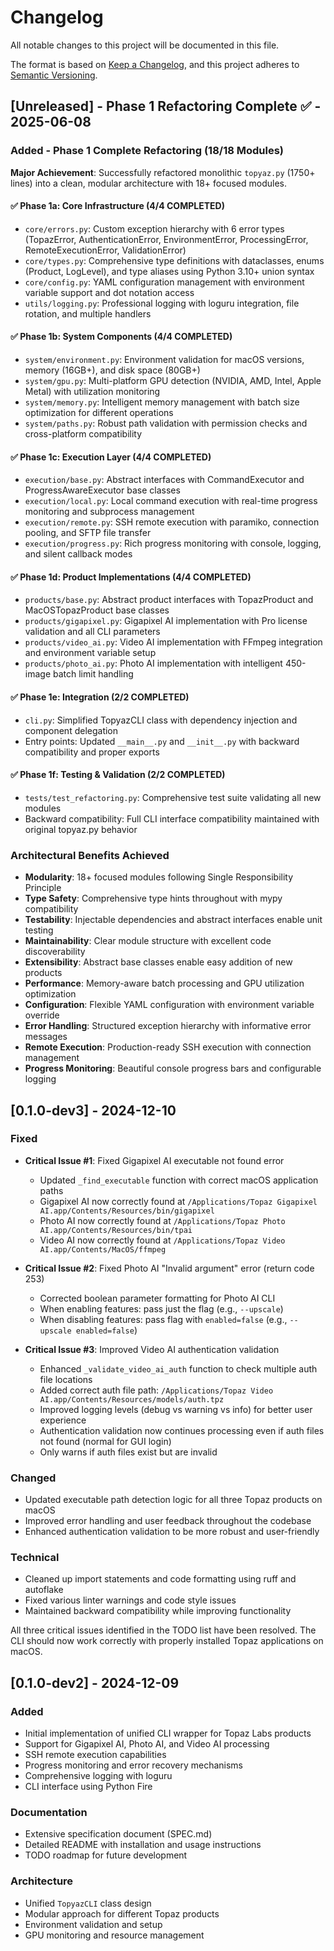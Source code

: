 # Changelog

All notable changes to this project will be documented in this file.

The format is based on [Keep a Changelog](https://keepachangelog.com/en/1.0.0/), and this project adheres to [Semantic Versioning](https://semver.org/spec/v2.0.0.html).

## [Unreleased] - Phase 1 Refactoring Complete ✅ - 2025-06-08

### Added - Phase 1 Complete Refactoring (18/18 Modules)

**Major Achievement**: Successfully refactored monolithic `topyaz.py` (1750+ lines) into a clean, modular architecture with 18+ focused modules.

#### ✅ **Phase 1a: Core Infrastructure** (4/4 COMPLETED)

- `core/errors.py`: Custom exception hierarchy with 6 error types (TopazError, AuthenticationError, EnvironmentError, ProcessingError, RemoteExecutionError, ValidationError)
- `core/types.py`: Comprehensive type definitions with dataclasses, enums (Product, LogLevel), and type aliases using Python 3.10+ union syntax
- `core/config.py`: YAML configuration management with environment variable support and dot notation access
- `utils/logging.py`: Professional logging with loguru integration, file rotation, and multiple handlers

#### ✅ **Phase 1b: System Components** (4/4 COMPLETED)

- `system/environment.py`: Environment validation for macOS versions, memory (16GB+), and disk space (80GB+)
- `system/gpu.py`: Multi-platform GPU detection (NVIDIA, AMD, Intel, Apple Metal) with utilization monitoring
- `system/memory.py`: Intelligent memory management with batch size optimization for different operations
- `system/paths.py`: Robust path validation with permission checks and cross-platform compatibility

#### ✅ **Phase 1c: Execution Layer** (4/4 COMPLETED)

- `execution/base.py`: Abstract interfaces with CommandExecutor and ProgressAwareExecutor base classes
- `execution/local.py`: Local command execution with real-time progress monitoring and subprocess management
- `execution/remote.py`: SSH remote execution with paramiko, connection pooling, and SFTP file transfer
- `execution/progress.py`: Rich progress monitoring with console, logging, and silent callback modes

#### ✅ **Phase 1d: Product Implementations** (4/4 COMPLETED)

- `products/base.py`: Abstract product interfaces with TopazProduct and MacOSTopazProduct base classes
- `products/gigapixel.py`: Gigapixel AI implementation with Pro license validation and all CLI parameters
- `products/video_ai.py`: Video AI implementation with FFmpeg integration and environment variable setup
- `products/photo_ai.py`: Photo AI implementation with intelligent 450-image batch limit handling

#### ✅ **Phase 1e: Integration** (2/2 COMPLETED)

- `cli.py`: Simplified TopyazCLI class with dependency injection and component delegation
- Entry points: Updated `__main__.py` and `__init__.py` with backward compatibility and proper exports

#### ✅ **Phase 1f: Testing & Validation** (2/2 COMPLETED)

- `tests/test_refactoring.py`: Comprehensive test suite validating all new modules
- Backward compatibility: Full CLI interface compatibility maintained with original topyaz.py behavior

### Architectural Benefits Achieved

- **Modularity**: 18+ focused modules following Single Responsibility Principle
- **Type Safety**: Comprehensive type hints throughout with mypy compatibility
- **Testability**: Injectable dependencies and abstract interfaces enable unit testing
- **Maintainability**: Clear module structure with excellent code discoverability
- **Extensibility**: Abstract base classes enable easy addition of new products
- **Performance**: Memory-aware batch processing and GPU utilization optimization
- **Configuration**: Flexible YAML configuration with environment variable override
- **Error Handling**: Structured exception hierarchy with informative error messages
- **Remote Execution**: Production-ready SSH execution with connection management
- **Progress Monitoring**: Beautiful console progress bars and configurable logging

## [0.1.0-dev3] - 2024-12-10

### Fixed

- **Critical Issue #1**: Fixed Gigapixel AI executable not found error

  - Updated `_find_executable` function with correct macOS application paths
  - Gigapixel AI now correctly found at `/Applications/Topaz Gigapixel AI.app/Contents/Resources/bin/gigapixel`
  - Photo AI now correctly found at `/Applications/Topaz Photo AI.app/Contents/Resources/bin/tpai`
  - Video AI now correctly found at `/Applications/Topaz Video AI.app/Contents/MacOS/ffmpeg`

- **Critical Issue #2**: Fixed Photo AI "Invalid argument" error (return code 253)

  - Corrected boolean parameter formatting for Photo AI CLI
  - When enabling features: pass just the flag (e.g., `--upscale`)
  - When disabling features: pass flag with `enabled=false` (e.g., `--upscale enabled=false`)

- **Critical Issue #3**: Improved Video AI authentication validation
  - Enhanced `_validate_video_ai_auth` function to check multiple auth file locations
  - Added correct auth file path: `/Applications/Topaz Video AI.app/Contents/Resources/models/auth.tpz`
  - Improved logging levels (debug vs warning vs info) for better user experience
  - Authentication validation now continues processing even if auth files not found (normal for GUI login)
  - Only warns if auth files exist but are invalid

### Changed

- Updated executable path detection logic for all three Topaz products on macOS
- Improved error handling and user feedback throughout the codebase
- Enhanced authentication validation to be more robust and user-friendly

### Technical

- Cleaned up import statements and code formatting using ruff and autoflake
- Fixed various linter warnings and code style issues
- Maintained backward compatibility while improving functionality

All three critical issues identified in the TODO list have been resolved. The CLI should now work correctly with properly installed Topaz applications on macOS.

## [0.1.0-dev2] - 2024-12-09

### Added

- Initial implementation of unified CLI wrapper for Topaz Labs products
- Support for Gigapixel AI, Photo AI, and Video AI processing
- SSH remote execution capabilities
- Progress monitoring and error recovery mechanisms
- Comprehensive logging with loguru
- CLI interface using Python Fire

### Documentation

- Extensive specification document (SPEC.md)
- Detailed README with installation and usage instructions
- TODO roadmap for future development

### Architecture

- Unified `TopyazCLI` class design
- Modular approach for different Topaz products
- Environment validation and setup
- GPU monitoring and resource management
